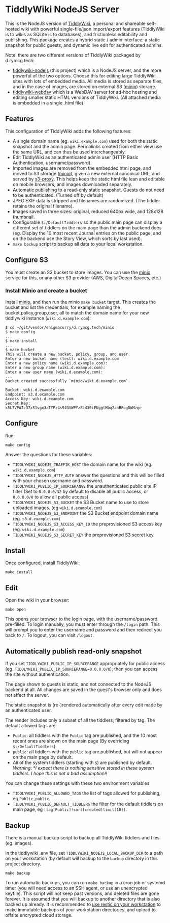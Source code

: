 # TiddlyWiki NodeJS Server

This is the NodeJS version of [TiddlyWiki](https://tiddlywiki.com/), a
personal and shareable self-hosted wiki with powerful single-file/json
import/export features (TiddlyWiki is to wikis as SQLite is to
databases), and frictionless editability and publishing. This package
creates a hybrid static / admin interface: a static snapshot for
public guests, and dynamic live edit for authenticated admins.

Note: there are two different versions of TiddlyWiki packaged by d.rymcg.tech:

 * [tiddlywiki-nodejs](./) (this project) which is a NodeJS server,
   and the more powerful of the two options. Choose this for editing
   large TiddlyWiki sites with lots of embedded media. All media is
   stored as separate files, and in the case of images, are stored on
   external S3 ([minio](../minio)) storage.
 * [tiddlywiki-webdav](../tiddlywiki-webdav) which is a WebDAV server
   for ad-hoc hosting and editing smaller static HTML versions of
   TiddlyWiki. (All attached media is embedded in a single .html file)

## Features

This configuration of TiddlyWiki adds the following features:

 * A single domain name (eg. `wiki.example.com`) used for both the
   static snapshot and the admin page. Permalinks created from either
   view use the same URL, and can thus be used interchangeably.
 * Edit TiddlyWiki as an authenticated admin user (HTTP Basic
   Authentication, username/password).
 * Imported images are removed from the embedded html page, and moved
   to S3 storage ([minio](../minio)), given a new external canonical
   URL, and served by
   [s3-proxy](https://github.com/oxyno-zeta/s3-proxy). This helps keep
   the static html file lean and editable on mobile browsers, and
   images downloaded separately.
 * Automatic publishing to a read-only static snapshot. Guests do not
   need to be authenticated. (Turned off by default)
 * JPEG EXIF data is stripped and filenames are randomized. (The
   tiddler retains the original filename).
 * Images saved in three sizes: original, reduced 640px wide, and
   128x128 thumbnail.
 * Configurable `$:/DefaultTiddlers` so the public main page can
   display a different set of tiddlers on the main page than the admin
   backend does (eg. Display the 10 most recent Journal entries on the
   public page, and on the backend use the Story View, which sorts by
   last used).
 * `make backup` script to backup all data to your local workstation.

## Configure S3

You must create an S3 bucket to store images. You can use the
[minio](../minio) service for this, or any other S3 provider (AWS,
DigitalOcean Spaces, etc.)

### Install Minio and create a bucket

Install [minio](../minio), and then run the minio `make bucket`
target. This creates the bucket and list the credentials, for example
naming the bucket,policy,group,user, all to match the domain name for
your new tiddlywiki instance (`wiki.d.example.com`):

```
$ cd ~/git/vendor/enigmacurry/d.rymcg.tech/minio
$ make config
...
$ make install
...
$ make bucket
This will create a new bucket, policy, group, and user.
Enter a new bucket name (test): wiki.d.example.com
Enter a new policy name (wiki.d.example.com): 
Enter a new group name (wiki.d.example.com): 
Enter a new user name (wiki.d.example.com): 
...
Bucket created successfully `minio/wiki.d.example.com`.

Bucket: wiki.d.example.com
Endpoint: s3.d.example.com
Access Key: wiki.d.example.com
Secret Key: k5L7VPAIc37xS1vgx3aTYFz4s943VWPYz8L430iEUggtMbq2ahBFogDWMzge
```

## Configure

Run:

```
make config
```

Answer the questions for these variables:

 * `TIDDLYWIKI_NODEJS_TRAEFIK_HOST` the domain name for the wiki (eg.
   `wiki.d.example.com`)
 * `TIDDLYWIKI_NODEJS_HTTP_AUTH` answer the questions and this will be
   filled with your chosen username and password.
 * `TIDDLYWIKI_PUBLIC_IP_SOURCERANGE` the unauthenticated public site
   IP filter (Set to `0.0.0.0/32` by default to disable all public
   access, or `0.0.0.0/0` to allow all public access)
 * `TIDDLYWIKI_NODEJS_S3_BUCKET` the S3 Bucket name to use to store
   uploaded images. (eg `wiki.d.example.com`)
 * `TIDDLYWIKI_NODEJS_S3_ENDPOINT` the S3 Bucket endpoint domain name
   (eg. `s3.d.example.com`)
 * `TIDDLYWIKI_NODEJS_S3_ACCESS_KEY_ID` the preprovisioned S3 access
   key (eg. `wiki.d.example.com`)
 * `TIDDLYWIKI_NODEJS_S3_SECRET_KEY` the preprovisioned S3 secret key

## Install

Once configured, install TiddlyWiki:

```
make install
```

## Edit

Open the wiki in your browser:

```
make open
```

This opens your browser to the login page, with the username/password
pre-filled. To login manually, you must enter through the `/login`
path. This will prompt you to enter the username and password and then
redirect you back to `/`. To logout, you can visit `/logout`.

## Automatically publish read-only snapshot

If you set `TIDDLYWIKI_PUBLIC_IP_SOURCERANGE` appropriately for public
access (eg. `TIDDLYWIKI_PUBLIC_IP_SOURCERANGE=0.0.0.0/0`), then you
can access the site without authentication.

The page shown to guests is static, and not connected to the NodeJS
backend at all. All changes are saved in the guest's browser only and
does not affect the server.

The static snapshot is (re-)rendered automatically after every edit
made by an authenticated user.

The render includes only a subset of all the tiddlers, filtered by
tag. The default allowed tags are:

 * `Public`: all tiddlers with the `Public` tag are published, and the
   10 most recent ones are shown on the main page (By overriding
   `$:/DefaultTiddlers`).
 * `public`: all tiddlers with the `public` tag are published, but
   will not appear on the main page by default.
 * *All* of the system tiddlers (starting with `$`) are published by
   default. *Warning*: **I expect there is nothing sensitive stored in
   these system tiddlers. I hope this is not a bad assumption!!*

You can change these settings with these two environment variables:

 * `TIDDLYWIKI_PUBLIC_ALLOWED_TAGS` the list of tags allowed for
   publishing, eg `Public,public`.
 * `TIDDLYWIKI_PUBLIC_DEFAULT_TIDDLERS` the filter for the default
   tiddlers on main page, eg `[tag[Public]!sort[created]limit[10]]`.

## Backup

There is a manual backup script to backup all TiddlyWiki tiddlers and
files (eg. images).

In the tiddlywiki .env file, set `TIDDLYWIKI_NODEJS_LOCAL_BACKUP_DIR`
to a path on your workstation (by default will backup to the `backup`
directory in this project directory.

```
make backup
```

To run automatic backups, you can run `make backup` in a cron job or
systemd timer (you will need access to an SSH agent, or use an
unencrypted keyfile). This script will not keep past versions, and
deleted files are gone forever. It is assumed that you will backup to
another directory that is also backed up already. It is recommended to
[use restic on your
workstation](https://blog.rymcg.tech/blog/linux/restic_backup/) to
make immutable backups of your workstation directories, and upload to
offsite encrypted cloud storage.
